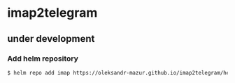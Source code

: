 # imap2telegram

## under development

### Add helm repository

```bash
$ helm repo add imap https://oleksandr-mazur.github.io/imap2telegram/helm
```
